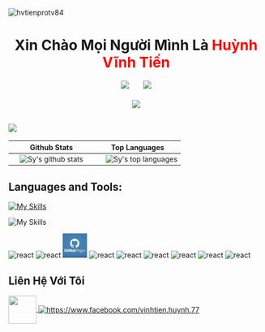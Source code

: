 <p align="left"> <img src="https://komarev.com/ghpvc/?username=hvtienprotv84&label=Profile%20views&color=0e75b6&style=flat" alt="hvtienprotv84" /> </p>  
<h1 align="center">Xin Chào Mọi Người Mình Là <span style="color:red;">Huỳnh Vĩnh Tiến</span></h1>      
    
<!-- 
<div align="center">  
  
[![My Awesome Stats](https://awesome-github-stats.azurewebsites.net/user-stats/hvtienprotv84?cardType=level&theme=github-dark&preferLogin=false&Border=FFFFFF&Ring=DD2727)](https://git.io/awesome-stats-card)
</div>
-->

<div align="center">
        <img height="180" src="https://github-readme-stats.vercel.app/api?username=hvtienprotv84&count_private=true&show_icons=true&theme=algolia&border_radius=20&rank_icon=percentile" />
        &nbsp; &nbsp; &nbsp; <img height="180" src="https://github-readme-stats.vercel.app/api/top-langs?username=hvtienprotv84&langs_count=8&layout=compact&theme=algolia&border_radius=20" />
</div>
<br>
<div align="center">
    <a href="https://github.com/LqhResearch">
        <img align="center" src="https://streak-stats.demolab.com/?user=hvtienprotv84&theme=algolia&border_radius=20&date_format=j/n/Y" />
    </a>
</div>
<br>

![](https://github-readme-activity-graph.vercel.app/graph?username=hvtienprotv84&theme=react-dark)
<br />
<!--
<div align="center">
  <img src="https://github-readme-stats.vercel.app/api?username=hvtienprotv84&show_icons=true&count_private=true&theme=gruvbox" />
  &nbsp;
<img src="https://github-readme-stats.vercel.app/api/top-langs/?username=hvtienprotv84&layout=compact&count_private=true&theme=gruvbox" />
</div>
-->

<div align="center">
  
| Github Stats | Top Languages |
| --- | --- |
| &nbsp; &nbsp; ![Sy's github stats](https://github-readme-stats.vercel.app/api?username=hvtienprotv84&show_icons=true&title_color=f6c32c&icon_color=f6c32c&text_color=9f9f9f&bg_color=151515&count_private=true) &nbsp; &nbsp; | &nbsp; &nbsp; ![Sy's top languages](https://github-readme-stats.vercel.app/api/top-langs/?username=hvtienprotv84&show_icons=true&title_color=f6c32c&icon_color=f6c32c&text_color=9f9f9f&bg_color=151515&count_private=true&layout=compact)| 
</div>

<!--
![](https://github-readme-stats.vercel.app/api?username=hvtienprotv84&show_icons=true&title_color=ff0000&icon_color=79ff97&text_color=9f9f9f&bg_color=151515&count_private=true)
-->

<!--
<div align="center">
  <img width="" src="https://github-readme-stats.vercel.app/api/top-langs/?username=hvtienprotv84&layout=compact&hide_title=1&card_width=300" alt="Top language used in my repos" />
</div>
-->

<!--
# PROJECT CÁ NHÂN
* # [Website cá nhân của tui nè](https://hvtienprotv84.github.io/MyWebsite/)
* # [MyTravel: ReactJS - Props - Responsive PC & Mobile](https://hvtienprotv84.github.io/ReactJS_MyTravel/)
* # [Landing Page - ReactJS](https://hvtienprotv84.github.io/ReactJS_LandingPage/)
* # [Calculator - ReactJS](https://hvtienprotv84.github.io/Calculator_ReactJS/)
* # [Landing Page - Tailwind CSS](https://hvtienprotv84.github.io/LandingPage_TailwindCSS/)
* # [ClickMe: ReactJS - Hook - useState - useEffect](https://hvtienprotv84.github.io/ReactJS_Hook_useState_useEffect/)
* # [Landing Page - SCSS](https://hvtienprotv84.github.io/LandingPage_SCSS/)
* # [Carousel: ReactJS & Tailwind CSS](https://hvtienprotv84.github.io/ReactJS_TailwindCSS_Carousel/)
* # [Xem Thêm](https://github.com/hvtienprotv84?tab=repositories) 
-->

<!--
<h3 align="left">Languages and Tools:</h3>
<p align="left"> 
<img src="https://raw.githubusercontent.com/Zenfection/Image/master/2021/06/21-15-51-28-06-00-18-00-html5.gif" alt="bootstrap" width="80" height="80"/> 
<img src="https://cdn-icons-png.freepik.com/512/5968/5968242.png" alt="csharp" width="80" height="80"/> 
<img src="https://media0.giphy.com/media/ln7z2eWriiQAllfVcn/giphy.gif?cid=6c09b952zn0gfzdpy67zycoze4sfw07dpxr9dwkk66g2sbo3&ep=v1_internal_gif_by_id&rid=giphy.gif&ct=s" alt="css3" width="80" height="80"/> 
<img src="https://media2.giphy.com/media/eNAsjO55tPbgaor7ma/giphy.gif?cid=6c09b952u0gnxcqa0rqixr7zu0n1ipvh9gdss3sjydo3ktbc&ep=v1_internal_gif_by_id&rid=giphy.gif&ct=s" alt="figma" width="80" height="80"/> 
<img src="https://upload.wikimedia.org/wikipedia/commons/thumb/d/d5/Tailwind_CSS_Logo.svg/1280px-Tailwind_CSS_Logo.svg.png" alt="firebase" width="80" height="60"/> 
<img src="https://cdn.dribbble.com/users/2653319/screenshots/6813714/figma_logo_animation.gif" alt="git" width="100" height="80"/>
<img src="https://media1.giphy.com/media/zYqt0TKB8Qk8wyzDJb/giphy.gif?cid=6c09b952kuatlogt0j8i6snjlu3w6mgrr31px4myp276avz6&ep=v1_internal_gif_by_id&rid=giphy.gif&ct=s" alt="html5" width="80" height="80"/> 
<img src="https://media.tenor.com/F_aIpdp3hEwAAAAi/git-github.gif" alt="java" width="160" height="80"/> 
<img src="https://media.giphy.com/media/Sr8xDpMwVKOHUWDVRD/giphy.gif" alt="javascript" width="80" height="80"/>
<img src="https://www.freeiconspng.com/uploads/sql-server-icon-png-8.png" alt="mssql" width="80" height="80"/> 
<img src="https://raw.githubusercontent.com/devicons/devicon/master/icons/mysql/mysql-original-wordmark.svg" alt="mysql" width="80" height="80"/>
<img src="https://media3.giphy.com/media/Ri2TUcKlaOcaDBxFpY/giphy.gif?cid=6c09b952hyycekunko0v1etwvz8br4k8b32s6ehzuaoi57ie&ep=v1_internal_gif_by_id&rid=giphy.gif&ct=s" alt="photoshop" width="80" height="80"/> <img src="https://i.pinimg.com/originals/f1/ea/a7/f1eaa7278f64e27128e062a3de918265.png" alt="react" width="80" height="80"/> 
<img src="https://upload.wikimedia.org/wikipedia/commons/thumb/b/bd/Logo_C_sharp.svg/1200px-Logo_C_sharp.svg.png" alt="tailwind" width="80" height="80"/>
<img src="https://media3.giphy.com/media/SS8CV2rQdlYNLtBCiF/200.gif?cid=6c09b952ob3qhdn9etgz18qnwwfg6qr08fb5twrcqseemgvj&ep=v1_gifs_search&rid=200.gif&ct=g" alt="react" width="80" height="80"/>
<img src="https://media.tenor.com/SQOgkzxlYxEAAAAi/visual-studio-code.gif" alt="react" width="100" height="80"/> 
<img src="https://media.tenor.com/HHkcFEjOYs8AAAAi/intellij.gif" alt="react" width="80" height="80" /> 
<img src="https://upload.wikimedia.org/wikipedia/commons/thumb/9/96/Sass_Logo_Color.svg/2560px-Sass_Logo_Color.svg.png" alt="react" width="80" height="60" />
<img src="https://upload.wikimedia.org/wikipedia/commons/f/f1/Vue.png" alt="react" width="80" height="80" />
<img src="https://miro.medium.com/v2/resize:fit:896/1*1ISnBKKdJMAb7kilkNqvbw.gif" alt="react" width="80" height="80" />
<img src="https://www.styled-components.com/atom.png" alt="react" width="80" height="80" /> 
<img src="https://static-00.iconduck.com/assets.00/material-ui-icon-2048x1626-on580ia9.png" alt="react" width="80" height="70" /> 
<img src="https://cdn.worldvectorlogo.com/logos/redux.svg" alt="react" width="80" height="80" />
<img src="https://i.pinimg.com/originals/f5/5e/80/f55e8059ea945abfd6804b887dd4a0af.gif" alt="react" width="80" height="80" />
<img src="https://www.opc-router.de/wp-content/uploads/2023/12/icon_json-datei_format_1200-1-1024x410.png" alt="react" width="80" height="60" />
<img src="https://upload.wikimedia.org/wikipedia/commons/thumb/4/4c/Typescript_logo_2020.svg/1024px-Typescript_logo_2020.svg.png" alt="react" width="80" height="80" />
<img src="https://raw.githubusercontent.com/github/explore/80688e429a7d4ef2fca1e82350fe8e3517d3494d/collections/github-pages-examples/github-pages-examples.png" alt="react" width="80" height="80" />
<img src="https://upload.wikimedia.org/wikipedia/commons/d/dc/XAMPP_Logo.png" alt="react" width="80" height="80" />
<img src="https://upload.wikimedia.org/wikipedia/commons/thumb/2/27/PHP-logo.svg/2560px-PHP-logo.svg.png" alt="react" width="100" height="80" />
<img src="https://uxwing.com/wp-content/themes/uxwing/download/brands-and-social-media/android-studio-icon.png" alt="react" width="80" height="80" />
<img src="https://cdn1.iconfinder.com/data/icons/programing-development-8/24/react_logo-512.png" alt="react" width="80" height="80" />
<img src="https://static-00.iconduck.com/assets.00/npm-icon-2048x2048-3xqnd60o.png" alt="react" width="80" height="80" />
<img src="https://cdn3d.iconscout.com/3d/premium/thumb/python-6815592-5602757.png?f=webp" alt="react" width="80" height="80" />
<img src="https://mongodb.gallerycdn.vsassets.io/extensions/mongodb/mongodb-vscode/1.6.0/1713873233895/Microsoft.VisualStudio.Services.Icons.Default" alt="react" width="80" height="80" />
<img src="https://miro.medium.com/v2/resize:fit:1200/0*-hi_YN6201aadrIe.png" alt="react" width="150" height="100" />
<img src="https://cdn4.iconfinder.com/data/icons/logos-and-brands/512/144_Gitlab_logo_logos-512.png" alt="react" width="70" height="70" />
<img src="https://media.licdn.com/dms/image/D4E16AQH9QEcrhbmzXg/profile-displaybackgroundimage-shrink_200_800/0/1711762502964?e=2147483647&v=beta&t=i0bpXkvskBRFMe4bSndAJ_4H3jN9hzzywgm-FTRbiJE" alt="react" width="250" height="80" />
</p> -->

<!--
<h3 align="left">Languages and Tools:</h3> -->

## **Languages and Tools:**
<div align="left"> 
    
[![My Skills](https://skillicons.dev/icons?i=html,css,js,ts,react,redux,nextjs,vue,vuetify,nuxtjs,angular,tailwind,jquery,bootstrap,sass,styledcomponents,materialui,java,spring,cs,dotnet,php,laravel,py,flask,django,sqlite,mysql,mongodb,firebase,androidstudio,nodejs,express,selenium,git,github,gitlab,bitbucket,md,vercel,docker,visualstudio,vscode,sublime,idea,vite,webpack,npm,yarn,ps,figma,alpinejs,electron,svelte,emotion,gatsby,astro,prisma)](https://skillicons.dev)
</div>

<div align="left"> 
    
![My Skills](https://go-skill-icons.vercel.app/api/icons?i=reactnative,gsap,recoil,zustand&perline=4)
</div>

<div align="left">
<img src="https://upload.wikimedia.org/wikipedia/commons/d/dc/XAMPP_Logo.png" alt="react" width="48" height="48" />
<img src="https://cdn.iconscout.com/icon/free/png-256/free-json-file-1-504451.png?f=webp" alt="react" width="48" height="48" />
<img src="https://raw.githubusercontent.com/github/explore/80688e429a7d4ef2fca1e82350fe8e3517d3494d/collections/github-pages-examples/github-pages-examples.png" alt="react" width="48" height="48" />
<img src="https://www.freeiconspng.com/uploads/sql-server-icon-png-8.png" alt="react" width="48" height="48" />
<img src="https://cdn-icons-png.flaticon.com/512/2721/2721291.png" alt="react" width="48" height="48" />
<img src="https://nguyenthedong.com/wp-content/uploads/2022/11/scrum-agile.png" alt="react" width="48" height="48" />
<img src="https://encrypted-tbn0.gstatic.com/images?q=tbn:ANd9GcS_CDDGtcFfsT_0BMEGwYDM7e7qYztkbCPcDg&s" alt="react" width="48" height="48" />
<img src="https://media.licdn.com/dms/image/D5622AQETmmYROGJqOA/feedshare-shrink_800/0/1709888092712?e=2147483647&v=beta&t=DfU11oIB15PJTmKMsn9yUyXhmSP0NkQLoHZVcXQzA9o" alt="react" width="48" height="48" />
<img src="https://encrypted-tbn0.gstatic.com/images?q=tbn:ANd9GcTL-JWL1MHN8qo4g5WlxdtAIY7H_wL43ErJDlbeQyO-AXk6q_ff" alt="react" width="48" height="48" />

</div>
<!--
<h3 align="left">Connect with me:</h3> -->

## **Liên Hệ Với Tôi**
<p align="left">
<!-- <a href="https://www.facebook.com/vinhtien.huynh.77/" target="blank">
   <img align="center" src="https://gifdb.com/images/high/facebook-app-logo-sticker-sgb3lvzpwvlsvpl9.gif" alt="" height="85" width="85" />
</a>
<a href="https://zalo.me/0931103224" target="blank">
   <img align="center" src="https://4ctech.vn/wp-content/uploads/2022/09/zalo.gif" alt="https://www.facebook.com/vinhtien.huynh.77" height="80" width="75" />
</a> -->
<a href="https://www.facebook.com/vinhtien.huynh.77/" target="blank">
   <img align="center" src="https://gifdb.com/images/high/facebook-app-logo-sticker-sgb3lvzpwvlsvpl9.gif" alt="" height="55" width="55" />
</a>
<a href="https://zalo.me/0931103224" target="blank">
   <img align="center" src="https://4ctech.vn/wp-content/uploads/2022/09/zalo.gif" alt="https://www.facebook.com/vinhtien.huynh.77" height="52" width="50" />
</a>
</p>

<!--![image](https://github.com/hvtienprotv84/hvtienprotv84/assets/153743337/f2a326ac-b0fd-4403-8af0-902c10fcf264)
![image](https://github.com/hvtienprotv84/hvtienprotv84/assets/153743337/7f6ec8fd-4f5e-4fc0-ab9e-c2dc7249165f)-->

<!--
<img src="https://images-wixmp-ed30a86b8c4ca887773594c2.wixmp.com/f/c83c004e-1370-4756-88e5-4071de797088/dfredg5-0a60e875-646e-4d6c-bb91-73086f012808.gif?token=eyJ0eXAiOiJKV1QiLCJhbGciOiJIUzI1NiJ9.eyJzdWIiOiJ1cm46YXBwOjdlMGQxODg5ODIyNjQzNzNhNWYwZDQxNWVhMGQyNmUwIiwiaXNzIjoidXJuOmFwcDo3ZTBkMTg4OTgyMjY0MzczYTVmMGQ0MTVlYTBkMjZlMCIsIm9iaiI6W1t7InBhdGgiOiJcL2ZcL2M4M2MwMDRlLTEzNzAtNDc1Ni04OGU1LTQwNzFkZTc5NzA4OFwvZGZyZWRnNS0wYTYwZTg3NS02NDZlLTRkNmMtYmI5MS03MzA4NmYwMTI4MDguZ2lmIn1dXSwiYXVkIjpbInVybjpzZXJ2aWNlOmZpbGUuZG93bmxvYWQiXX0.LGN_eGL7dT0xRj4oRbyRRVay-pHbyiXHru7YoVPcRro" alt="react" width="1500" height="400" />
<img src="https://images-wixmp-ed30a86b8c4ca887773594c2.wixmp.com/f/c83c004e-1370-4756-88e5-4071de797088/dh28uuh-2afd5ded-7cd7-4b17-a3ef-d3fa0ab6c364.gif?token=eyJ0eXAiOiJKV1QiLCJhbGciOiJIUzI1NiJ9.eyJzdWIiOiJ1cm46YXBwOjdlMGQxODg5ODIyNjQzNzNhNWYwZDQxNWVhMGQyNmUwIiwiaXNzIjoidXJuOmFwcDo3ZTBkMTg4OTgyMjY0MzczYTVmMGQ0MTVlYTBkMjZlMCIsIm9iaiI6W1t7InBhdGgiOiJcL2ZcL2M4M2MwMDRlLTEzNzAtNDc1Ni04OGU1LTQwNzFkZTc5NzA4OFwvZGgyOHV1aC0yYWZkNWRlZC03Y2Q3LTRiMTctYTNlZi1kM2ZhMGFiNmMzNjQuZ2lmIn1dXSwiYXVkIjpbInVybjpzZXJ2aWNlOmZpbGUuZG93bmxvYWQiXX0.aewYgvGauGzDVELK8foJ_CjHL4b9rYNHSil9zFvc5pQ" alt="react" width="1500" height="400" />
<img src="https://images-wixmp-ed30a86b8c4ca887773594c2.wixmp.com/f/c83c004e-1370-4756-88e5-4071de797088/ddjk36s-36e736ed-a3f5-4ead-bc5a-2055ad79d8a7.gif?token=eyJ0eXAiOiJKV1QiLCJhbGciOiJIUzI1NiJ9.eyJzdWIiOiJ1cm46YXBwOjdlMGQxODg5ODIyNjQzNzNhNWYwZDQxNWVhMGQyNmUwIiwiaXNzIjoidXJuOmFwcDo3ZTBkMTg4OTgyMjY0MzczYTVmMGQ0MTVlYTBkMjZlMCIsIm9iaiI6W1t7InBhdGgiOiJcL2ZcL2M4M2MwMDRlLTEzNzAtNDc1Ni04OGU1LTQwNzFkZTc5NzA4OFwvZGRqazM2cy0zNmU3MzZlZC1hM2Y1LTRlYWQtYmM1YS0yMDU1YWQ3OWQ4YTcuZ2lmIn1dXSwiYXVkIjpbInVybjpzZXJ2aWNlOmZpbGUuZG93bmxvYWQiXX0.pgxwYJcrj6fKZmowAdX5HbdvaHWItqxLpSim41_sgC4" alt="react" width="1500" height="400" />
-->


